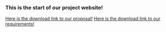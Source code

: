 <h3>This is the start of our project website!</h3>
<a href="/Proposal.docx" download>Here is the download link to our proposal!</a>
<a href="/Requirements.docx" download>Here is the download link to our requirements!</a>
